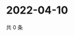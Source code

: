 # 2022-04-10

共 0 条

<!-- BEGIN WEIBO -->
<!-- 最后更新时间 Sun Apr 10 2022 12:19:19 GMT+0800 (China Standard Time) -->

<!-- END WEIBO -->
